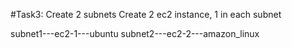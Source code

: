 #Task3:
Create 2 subnets
Create 2 ec2 instance, 1 in each subnet

subnet1---ec2-1---ubuntu
subnet2---ec2-2---amazon_linux